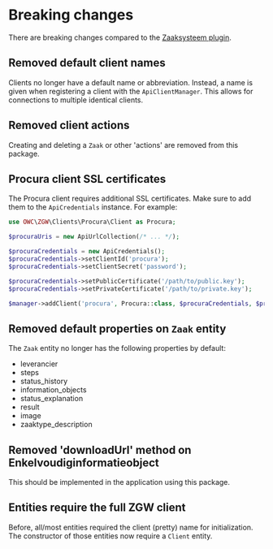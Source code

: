 # Breaking changes

There are breaking changes compared to the [Zaaksysteem plugin](https://github.com/openwebconcept/plugin-owc-gravityforms-zaaksysteem).

## Removed default client names

Clients no longer have a default name or abbreviation. Instead, a name is given when registering a client with the `ApiClientManager`. This allows for connections to multiple identical clients.

## Removed client actions

Creating and deleting a `Zaak` or other 'actions' are removed from this package.

## Procura client SSL certificates
The Procura client requires additional SSL certificates. Make sure to add them to the `ApiCredentials` instance. For example:
```php
use OWC\ZGW\Clients\Procura\Client as Procura;

$procuraUris = new ApiUrlCollection(/* ... */);

$procuraCredentials = new ApiCredentials();
$procuraCredentials->setClientId('procura');
$procuraCredentials->setClientSecret('password');

$procuraCredentials->setPublicCertificate('/path/to/public.key');
$procuraCredentials->setPrivateCertificate('/path/to/private.key');

$manager->addClient('procura', Procura::class, $procuraCredentials, $procuraUris);
```

## Removed default properties on `Zaak` entity
The `Zaak` entity no longer has the following properties by default:

- leverancier
- steps
- status_history
- information_objects
- status_explanation
- result
- image
- zaaktype_description

## Removed 'downloadUrl' method on Enkelvoudiginformatieobject

This should be implemented in the application using this package.

## Entities require the full ZGW client

Before, all/most entities required the client (pretty) name for initialization. The constructor of those entities now require a `Client` entity.
